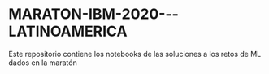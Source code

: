 # MARATON-IBM-2020---LATINOAMERICA
Este repositorio contiene los notebooks de las soluciones a los retos de ML dados en la maratón 
